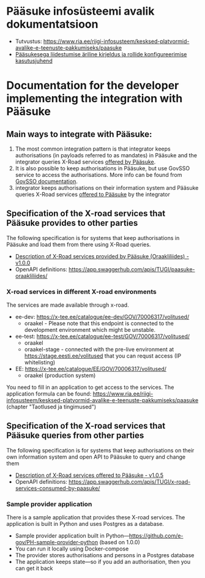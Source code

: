 # Pääsuke infosüsteemi avalik dokumentatsioon

* Tutvustus: https://www.ria.ee/riigi-infosusteem/kesksed-platvormid-avalike-e-teenuste-pakkumiseks/paasuke
* [Pääsukesega liidestumise äriline kirjeldus ja rollide konfigureerimise kasutusjuhend](https://e-gov.github.io/PH-Doku/files/rollide_konfigureerimine_v011.pdf)

# Documentation for the developer implementing the integration with Pääsuke

## Main ways to integrate with Pääsuke:
1) The most common integration pattern is that integrator keeps authorisations (in payloads referred to as mandates) in Pääsuke and the integrator queries X-Road services [offered by Pääsuke](#specification-of-the-x-road-services-that-pääsuke-provides-to-other-parties).
2) It is also possible to keep authorisations in Pääsuke, but use GovSSO service to access the authorisations. More info can be found from [GovSSO documentation](https://e-gov.github.io/GOVSSO/Representee).
3) integrator keeps authorisations on their information system and Pääsuke queries X-Road services [offered to Pääsuke](#specification-of-the-x-road-services-that-pääsuke-queries-from-other-parties) by the integrator

## Specification of the X-road services that Pääsuke provides to other parties

The following specification is for systems that keep authorisations in Pääsuke and load them from there using X-Road queries.

* [Description of X-Road services provided by Pääsuke (Oraakliliides) - v1.0.0](https://e-gov.github.io/PH-Doku/files/x-road_services_provided_by_paasuke.v1.0.0.pdf)
* OpenAPI definitions: https://app.swaggerhub.com/apis/TUGI/paasuke-oraakliliides/

### X-road services in different X-road environments

The services are made available through x-road.

* ee-dev: https://x-tee.ee/catalogue/ee-dev/GOV/70006317/volitused/
  * oraakel - Please note that this endpoint is connected to the development environment which might be unstable.
* ee-test: https://x-tee.ee/catalogue/ee-test/GOV/70006317/volitused/
  * oraakel
  * oraakel-stage - connected with the pre-live environment at https://stage.eesti.ee/volitused that you can requst access (IP whitelisting)
* EE: https://x-tee.ee/catalogue/EE/GOV/70006317/volitused/
  * oraakel (production system)

You need to fill in an application to get access to the services.
The application formula can be found:
https://www.ria.ee/riigi-infosusteem/kesksed-platvormid-avalike-e-teenuste-pakkumiseks/paasuke
(chapter "Taotlused ja tingimused")


## Specification of the X-road services that Pääsuke queries from other parties

The following specification is for systems that keep authorisations on their own information system and open API to Pääsuke to query and change them

* [Description of X-Road services offered to Pääsuke - v1.0.5](https://e-gov.github.io/PH-Doku/files/xroad-services-offered-to-paasuke-v1.0.5.pdf)
* OpenAPI definitions: https://app.swaggerhub.com/apis/TUGI/x-road-services-consumed-by-paasuke/

### Sample provider application 

There is a sample application that provides these X-road services. The application is built in Python and uses Postgres as a database.

* Sample provider application built in Python—https://github.com/e-gov/PH-sample-provider-python (based on 1.0.0)
* You can run it locally using Docker-compose
* The provider stores authorisations and persons in a Postgres database
* The application keeps state—so if you add an authorisation, then you can get it back






